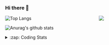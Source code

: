 ### Hi there 👋

<!--
**tao8687/tao8687** is a ✨ _special_ ✨ repository because its `README.md` (this file) appears on your GitHub profile.

Here are some ideas to get you started:

- 🔭 I’m currently working on ...
- 🌱 I’m currently learning ...
- 👯 I’m looking to collaborate on ...
- 🤔 I’m looking for help with ...
- 💬 Ask me about ...
- 📫 How to reach me: ...
- 😄 Pronouns: ...
- ⚡ Fun fact: ...
-->

<img align='right' src="https://media.giphy.com/media/M9gbBd9nbDrOTu1Mqx/giphy.gif" width="200">

  
![Top Langs](https://github-readme-stats.vercel.app/api/top-langs/?username=tao8687&layout=compact&title_color=23238E&text_color=A67D3D)

![Anurag's github stats](https://github-readme-stats.vercel.app/api?username=tao8687&show_icons=true&&text_color=A67D3D&title_color=23238E&show_icons=false&count_private=true&hide=stars)

<details>
  <summary>:zap: Coding Stats</summary>
  <b>
<!--START_SECTION:waka-->
![Code Time](http://img.shields.io/badge/Code%20Time-0%20secs-blue)

![Profile Views](http://img.shields.io/badge/Profile%20Views-0-blue)

**🐱 My GitHub Data** 

> 🏆 200 Contributions in the Year 2022
 > 
> 📦 1.4 MB Used in GitHub's Storage 
 > 
> 🚫 Not Opted to Hire
 > 
> 📜 55 Public Repositories 
 > 
> 🔑 27 Private Repositories  
 > 
**I'm an Early 🐤** 

```text
🌞 Morning    118 commits    ███████████████████░░░░░░   78.15% 
🌆 Daytime    14 commits     ██░░░░░░░░░░░░░░░░░░░░░░░   9.27% 
🌃 Evening    19 commits     ███░░░░░░░░░░░░░░░░░░░░░░   12.58% 
🌙 Night      0 commits      ░░░░░░░░░░░░░░░░░░░░░░░░░   0.0%

```
📅 **I'm Most Productive on Monday** 

```text
Monday       36 commits     ██████░░░░░░░░░░░░░░░░░░░   23.84% 
Tuesday      23 commits     ███░░░░░░░░░░░░░░░░░░░░░░   15.23% 
Wednesday    22 commits     ███░░░░░░░░░░░░░░░░░░░░░░   14.57% 
Thursday     17 commits     ██░░░░░░░░░░░░░░░░░░░░░░░   11.26% 
Friday       24 commits     ████░░░░░░░░░░░░░░░░░░░░░   15.89% 
Saturday     15 commits     ██░░░░░░░░░░░░░░░░░░░░░░░   9.93% 
Sunday       14 commits     ██░░░░░░░░░░░░░░░░░░░░░░░   9.27%

```


📊 **This Week I Spent My Time On** 

```text
⌚︎ Time Zone: Asia/Shanghai

💬 Programming Languages: 
C                        14 hrs 13 mins      ██████████████░░░░░░░░░░░   59.2% 
C++                      4 hrs 48 mins       █████░░░░░░░░░░░░░░░░░░░░   20.02% 
Makefile                 1 hr 39 mins        █░░░░░░░░░░░░░░░░░░░░░░░░   6.89% 
Text                     1 hr 38 mins        █░░░░░░░░░░░░░░░░░░░░░░░░   6.8% 
Markdown                 1 hr 27 mins        █░░░░░░░░░░░░░░░░░░░░░░░░   6.09%

🔥 Editors: 
VS Code                  24 hrs 1 min        █████████████████████████   100.0%

🐱‍💻 Projects: 
vc0768                   8 hrs 27 mins       ████████░░░░░░░░░░░░░░░░░   35.19% 
drv_v7                   3 hrs 27 mins       ███░░░░░░░░░░░░░░░░░░░░░░   14.41% 
VC0768_SDK_V3.0.0.18.3   3 hrs 10 mins       ███░░░░░░░░░░░░░░░░░░░░░░   13.2% 
samples                  2 hrs 57 mins       ███░░░░░░░░░░░░░░░░░░░░░░   12.35% 
external                 2 hrs 45 mins       ██░░░░░░░░░░░░░░░░░░░░░░░   11.46%

💻 Operating System: 
Linux                    24 hrs 1 min        █████████████████████████   100.0%

```

**I Mostly Code in Python** 

```text
Python                   9 repos             ███████░░░░░░░░░░░░░░░░░░   30.0% 
C                        7 repos             █████░░░░░░░░░░░░░░░░░░░░   23.33% 
C++                      6 repos             █████░░░░░░░░░░░░░░░░░░░░   20.0% 
Shell                    2 repos             █░░░░░░░░░░░░░░░░░░░░░░░░   6.67% 
JavaScript               2 repos             █░░░░░░░░░░░░░░░░░░░░░░░░   6.67%

```


**Timeline**

![Chart not found](https://raw.githubusercontent.com/tao8687/tao8687/master/charts/bar_graph.png) 


 Last Updated on 18/07/2022 02:10:34 UTC
<!--END_SECTION:waka-->
</details>
